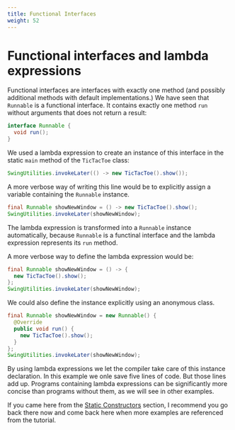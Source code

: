 ```yaml
---
title: Functional Interfaces
weight: 52
---
```


# Functional interfaces and lambda expressions

Functional interfaces are interfaces with exactly one method (and possibly additional methods with default implementations.)
We have seen that `Runnable` is a functional interface.
It contains exactly one method `run` without arguments that does not return a result:

```java
interface Runnable {
  void run();
}
```

We used a lambda expression to create an instance of this interface in the static `main` method of the `TicTacToe` class:

```java
SwingUtilities.invokeLater(() -> new TicTacToe().show());
```

A more verbose way of writing this line would be to explicitly assign a variable containing the `Runnable` instance.

```java
final Runnable showNewWindow = () -> new TicTacToe().show();
SwingUtilities.invokeLater(showNewWindow);
```

The lambda expression is transformed into a `Runnable` instance automatically, because `Runnable` is a functinal interface and the lambda expression represents its `run` method.

A more verbose way to define the lambda expression would be:

```java
final Runnable showNewWindow = () -> {
  new TicTacToe().show();
};
SwingUtilities.invokeLater(showNewWindow);
```

We could also define the instance explicitly using an anonymous class.

```java
final Runnable showNewWindow = new Runnable() {
  @Override
  public void run() {
    new TicTacToe().show();
  }
};
SwingUtilities.invokeLater(showNewWindow);
```

By using lambda expressions we let the compiler take care of this instance declaration.
In this example we onle save five lines of code.
But those lines add up.
Programs containing lambda expressions can be significantly more concise than programs without them, as we will see in other examples.

If you came here from the [Static Constructors] section, I recommend you go back there now and come back here when more examples are referenced from the tutorial.

[static constructors]: ../../static_methods/static_constructors
